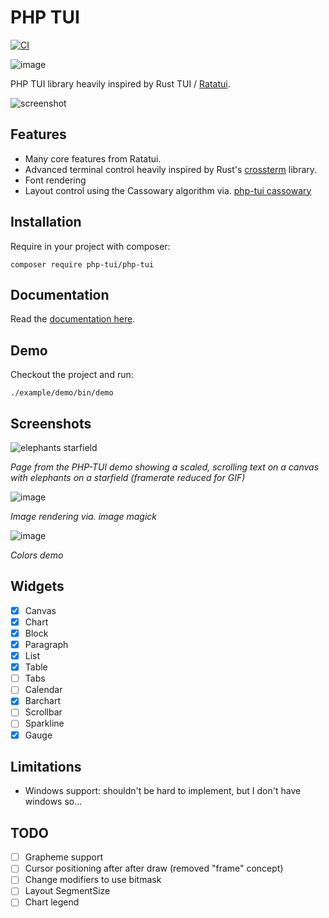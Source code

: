 PHP TUI
=======

[![CI](https://github.com/php-tui/php-tui/actions/workflows/ci.yml/badge.svg)](https://github.com/php-tui/php-tui/actions/workflows/ci.yml)

![image](https://github.com/php-tui/php-tui/assets/530801/d8ea0712-46c0-4bba-9dd2-727d2b7856d7)


PHP TUI library heavily inspired by Rust TUI /
[Ratatui](https://github.com/ratatui-org/ratatui).

![screenshot](https://github.com/dantleech/php-tui/assets/530801/e27a8253-e3a4-4af2-868e-514f1bd3db2a)

Features
--------

- Many core features from Ratatui.
- Advanced terminal control heavily inspired by Rust's [crossterm](https://github.com/crossterm-rs/crossterm) library.
- Font rendering
- Layout control using the Cassowary algorithm via. [php-tui cassowary](https://github.com/php-tui/cassowary)

Installation
------------

Require in your project with composer:

```
composer require php-tui/php-tui
```

Documentation
-------------

Read the [documentation here](https://php-tui.github.io/php-tui).

Demo
----

Checkout the project and run:

```
./example/demo/bin/demo
```

Screenshots
-----------

![elephants starfield](https://github.com/php-tui/php-tui/assets/530801/3f063a8d-1589-477c-b9d6-21c60a907e48)
<p><i>Page from the PHP-TUI demo showing a scaled, scrolling text on a canvas with elephants on a starfield (framerate reduced for GIF)</i></p>

![image](https://github.com/php-tui/php-tui/assets/530801/cabe761f-9f4b-4c3f-8d2f-a63f059b47fa)
<p><i>Image rendering via. image magick</i></p>

![image](https://github.com/php-tui/php-tui/assets/530801/4d39f63b-8192-48ee-b66b-ed817cde1068)

<p><i>Colors demo</i></p>

Widgets
-------

- [x] Canvas
- [x] Chart
- [x] Block
- [x] Paragraph
- [x] List
- [x] Table
- [ ] Tabs
- [ ] Calendar
- [x] Barchart
- [ ] Scrollbar
- [ ] Sparkline
- [x] Gauge

Limitations
-----------

- Windows support: shouldn't be hard to implement, but I don't have windows so...

TODO
----

- [ ] Grapheme support
- [ ] Cursor positioning after after draw (removed "frame" concept)
- [ ] Change modifiers to use bitmask
- [ ] Layout SegmentSize
- [ ] Chart legend
